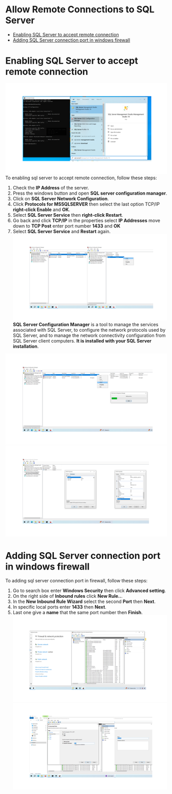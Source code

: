 Allow Remote Connections to SQL Server
============
- [Enabling SQL Server to accept remote connection](05-Allow-remote-connections-to-SQL-Server.md#Enabling-SQL-Server-to-accept-remote-connection)
- [Adding SQL Server connection port in windows firewall](05-Allow-remote-connections-to-SQL-Server.md#Adding-SQL-Server-connection-port-in-windows-firewall)

# Enabling SQL Server to accept remote connection
![0](/images/0-Remote.png)
To enabling sql server to accept remote connection, follow these steps:
1. Check the **IP Address** of the server.
2. Press the windows button and open **SQL server configuration manager**.<br>
3. Click on **SQL Server Network Configuration**.
4. Click **Protocols for MSSQLSERVER** then select the last option TCP/IP **right-click Enable** and **OK**.
5. Select **SQL Server Service** then **right-click Restart**.
6. Go back and click **TCP/IP** in the properties select **IP Addresses** move down to **TCP Post** enter port number **1433** and **OK**
7. Select **SQL Server Service** and **Restart** again.
![1](/images/1-Remote.png)
**SQL Server Configuration Manager** is a tool to manage the services associated with SQL Server, to configure the network protocols used by SQL Server, and to manage the network connectivity configuration from SQL Server client computers. **It is installed with your SQL Server installation**.<br>

![2](/images/2-Remote.png)
![3](/images/3-Remote.png)
# Adding SQL Server connection port in windows firewall
To adding sql server connection port in firewall, follow these steps:
1. Go to search box enter **Windows Security** then click **Advanced setting**. 
2. On the right side of **Inbound rules** click **New Rule..**.
3. In the **New Inbound Rule Wizard** select the second **Port** then **Next**. 
4. In specific local ports enter **1433** then **Next**.
5. Last one give a **name** that the same port number then **Finish**.
![4](/images/4-Remote.png)
![5](/images/5-Remote.png)
